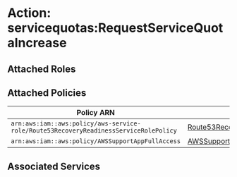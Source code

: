 # Action: servicequotas:RequestServiceQuotaIncrease

## Attached Roles

## Attached Policies

| Policy ARN | Policy Name |
|------------|-------------|
| `arn:aws:iam::aws:policy/aws-service-role/Route53RecoveryReadinessServiceRolePolicy` | [Route53RecoveryReadinessServiceRolePolicy](../policies.md#route53recoveryreadinessservicerolepolicy) |
| `arn:aws:iam::aws:policy/AWSSupportAppFullAccess` | [AWSSupportAppFullAccess](../policies.md#awssupportappfullaccess) |

## Associated Services

